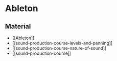 # Ableton

## Material

- [[Ableton]]
- [[sound-production-course-levels-and-panning]]
- [[sound-production-course-nature-of-sound]]
- [[sound-production-course]]
